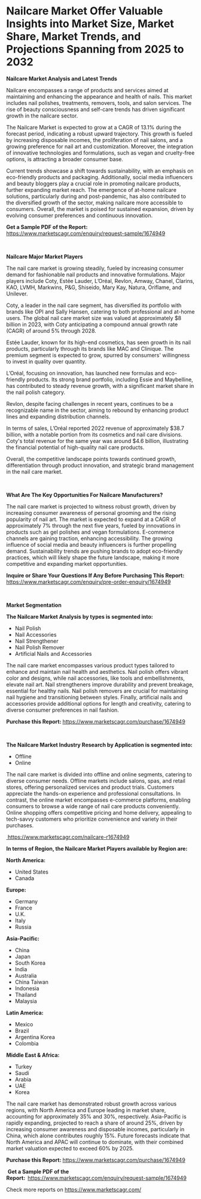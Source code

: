 <p><h1>Nailcare Market Offer Valuable Insights into Market Size, Market Share, Market Trends, and Projections Spanning from 2025 to 2032</h1></p><p><strong>Nailcare Market Analysis and Latest Trends</strong></p>
<p><p>Nailcare encompasses a range of products and services aimed at maintaining and enhancing the appearance and health of nails. This market includes nail polishes, treatments, removers, tools, and salon services. The rise of beauty consciousness and self-care trends has driven significant growth in the nailcare sector.</p><p>The Nailcare Market is expected to grow at a CAGR of 13.1% during the forecast period, indicating a robust upward trajectory. This growth is fueled by increasing disposable incomes, the proliferation of nail salons, and a growing preference for nail art and customization. Moreover, the integration of innovative technologies and formulations, such as vegan and cruelty-free options, is attracting a broader consumer base.</p><p>Current trends showcase a shift towards sustainability, with an emphasis on eco-friendly products and packaging. Additionally, social media influencers and beauty bloggers play a crucial role in promoting nailcare products, further expanding market reach. The emergence of at-home nailcare solutions, particularly during and post-pandemic, has also contributed to the diversified growth of the sector, making nailcare more accessible to consumers. Overall, the market is poised for sustained expansion, driven by evolving consumer preferences and continuous innovation.</p></p>
<p><strong>Get a Sample PDF of the Report:&nbsp;</strong> <a href="https://www.marketscagr.com/enquiry/request-sample/1674949?utm_campaign=1879&utm_medium=2&utm_source=Github&utm_content=ia&utm_term=09032025&utm_id=nailcare">https://www.marketscagr.com/enquiry/request-sample/1674949</a></p>
<p>&nbsp;</p>
<p><strong>Nailcare Major Market Players</strong></p>
<p><p>The nail care market is growing steadily, fueled by increasing consumer demand for fashionable nail products and innovative formulations. Major players include Coty, Estée Lauder, L’Oréal, Revlon, Amway, Chanel, Clarins, KAO, LVMH, Markwins, P&G, Shiseido, Mary Kay, Natura, Oriflame, and Unilever. </p><p>Coty, a leader in the nail care segment, has diversified its portfolio with brands like OPI and Sally Hansen, catering to both professional and at-home users. The global nail care market size was valued at approximately $8 billion in 2023, with Coty anticipating a compound annual growth rate (CAGR) of around 5% through 2028.</p><p>Estée Lauder, known for its high-end cosmetics, has seen growth in its nail products, particularly through its brands like MAC and Clinique. The premium segment is expected to grow, spurred by consumers' willingness to invest in quality over quantity.</p><p>L’Oréal, focusing on innovation, has launched new formulas and eco-friendly products. Its strong brand portfolio, including Essie and Maybelline, has contributed to steady revenue growth, with a significant market share in the nail polish category.</p><p>Revlon, despite facing challenges in recent years, continues to be a recognizable name in the sector, aiming to rebound by enhancing product lines and expanding distribution channels.</p><p>In terms of sales, L’Oréal reported 2022 revenue of approximately $38.7 billion, with a notable portion from its cosmetics and nail care divisions. Coty's total revenue for the same year was around $4.6 billion, illustrating the financial potential of high-quality nail care products.</p><p>Overall, the competitive landscape points towards continued growth, differentiation through product innovation, and strategic brand management in the nail care market.</p></p>
<p>&nbsp;</p>
<p><strong>What Are The Key Opportunities For Nailcare Manufacturers?</strong></p>
<p><p>The nail care market is projected to witness robust growth, driven by increasing consumer awareness of personal grooming and the rising popularity of nail art. The market is expected to expand at a CAGR of approximately 7% through the next five years, fueled by innovations in products such as gel polishes and vegan formulations. E-commerce channels are gaining traction, enhancing accessibility. The growing influence of social media and beauty influencers is further propelling demand. Sustainability trends are pushing brands to adopt eco-friendly practices, which will likely shape the future landscape, making it more competitive and expanding market opportunities.</p></p>
<p><strong>Inquire or Share Your Questions If Any Before Purchasing This Report:</strong> <a href="https://www.marketscagr.com/enquiry/pre-order-enquiry/1674949?utm_campaign=1879&utm_medium=2&utm_source=Github&utm_content=ia&utm_term=09032025&utm_id=nailcare">https://www.marketscagr.com/enquiry/pre-order-enquiry/1674949</a></p>
<p>&nbsp;</p>
<p><strong>Market Segmentation</strong></p>
<p><strong>The Nailcare Market Analysis by types is segmented into:</strong></p>
<p><ul><li>Nail Polish</li><li>Nail Accessories</li><li>Nail Strengthener</li><li>Nail Polish Remover</li><li>Artificial Nails and Accessories</li></ul></p>
<p><p>The nail care market encompasses various product types tailored to enhance and maintain nail health and aesthetics. Nail polish offers vibrant color and designs, while nail accessories, like tools and embellishments, elevate nail art. Nail strengtheners improve durability and prevent breakage, essential for healthy nails. Nail polish removers are crucial for maintaining nail hygiene and transitioning between styles. Finally, artificial nails and accessories provide additional options for length and creativity, catering to diverse consumer preferences in nail fashion.</p></p>
<p><strong>Purchase this Report:&nbsp;</strong><a href="https://www.marketscagr.com/purchase/1674949?utm_campaign=1879&utm_medium=2&utm_source=Github&utm_content=ia&utm_term=09032025&utm_id=nailcare">https://www.marketscagr.com/purchase/1674949</a></p>
<p>&nbsp;</p>
<p><strong>The Nailcare Market Industry Research by Application is segmented into:</strong></p>
<p><ul><li>Offline</li><li>Online</li></ul></p>
<p><p>The nail care market is divided into offline and online segments, catering to diverse consumer needs. Offline markets include salons, spas, and retail stores, offering personalized services and product trials. Customers appreciate the hands-on experience and professional consultations. In contrast, the online market encompasses e-commerce platforms, enabling consumers to browse a wide range of nail care products conveniently. Online shopping offers competitive pricing and home delivery, appealing to tech-savvy customers who prioritize convenience and variety in their purchases.</p></p>
<p><a href="https://www.marketscagr.com/nailcare-r1674949?utm_campaign=1879&utm_medium=2&utm_source=Github&utm_content=ia&utm_term=09032025&utm_id=nailcare">&nbsp;https://www.marketscagr.com/nailcare-r1674949</a></p>
<p><strong>In terms of Region, the Nailcare Market Players available by Region are:</strong></p>
<p>
    <p> <strong> North America: </strong>
        <ul>
            <li>United States</li>
            <li>Canada</li>
        </ul>
        </p> 
    <p> <strong> Europe: </strong>
        <ul>
            <li>Germany</li>
            <li>France</li>
            <li>U.K.</li>
            <li>Italy</li>
            <li>Russia</li>
        </ul>
        </p> 
    <p> <strong> Asia-Pacific: </strong>
        <ul>
            <li>China</li>
            <li>Japan</li>
            <li>South Korea</li>
            <li>India</li>
            <li>Australia</li>
            <li>China Taiwan</li>
            <li>Indonesia</li>
            <li>Thailand</li>
            <li>Malaysia</li>
        </ul>
        </p> 
    <p> <strong> Latin America: </strong>
        <ul>
            <li>Mexico</li>
            <li>Brazil</li>
            <li>Argentina Korea</li>
            <li>Colombia</li>
        </ul>
        </p> 
    <p> <strong> Middle East & Africa: </strong>
        <ul>
            <li>Turkey</li>
            <li>Saudi</li>
            <li>Arabia</li>
            <li>UAE</li>
            <li>Korea</li>
        </ul>
    </p>
    </p>
<p><p>The nail care market has demonstrated robust growth across various regions, with North America and Europe leading in market share, accounting for approximately 35% and 30%, respectively. Asia-Pacific is rapidly expanding, projected to reach a share of around 25%, driven by increasing consumer awareness and disposable incomes, particularly in China, which alone contributes roughly 15%. Future forecasts indicate that North America and APAC will continue to dominate, with their combined market valuation expected to exceed 60% by 2025.</p></p>
<p><strong>Purchase this Report: </strong><a href="https://www.marketscagr.com/purchase/1674949?utm_campaign=1879&utm_medium=2&utm_source=Github&utm_content=ia&utm_term=09032025&utm_id=nailcare">https://www.marketscagr.com/purchase/1674949</a></p>
<p>&nbsp;<strong>Get a Sample PDF of the Report:&nbsp;&nbsp;</strong><a href="https://www.marketscagr.com/enquiry/request-sample/1674949?utm_campaign=1879&utm_medium=2&utm_source=Github&utm_content=ia&utm_term=09032025&utm_id=nailcare">https://www.marketscagr.com/enquiry/request-sample/1674949</a></p>
<p><strong></strong></p>
<p>Check more reports on <a href="https://www.marketscagr.com/?utm_campaign=1879&utm_medium=2&utm_source=Github&utm_content=ia&utm_term=09032025&utm_id=nailcare">https://www.marketscagr.com/</a></p>